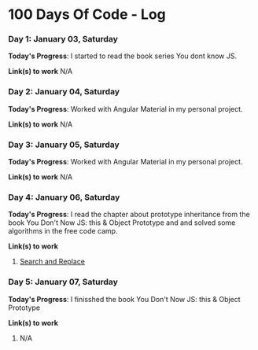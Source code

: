 # 100 Days Of Code - Log


### Day 1: January 03, Saturday

**Today's Progress**: I started to read the book series You dont know JS.

**Link(s) to work**
N/A

### Day 2: January 04, Saturday

**Today's Progress**: Worked with Angular Material in my personal project.

**Link(s) to work**
N/A


### Day 3: January 05, Saturday

**Today's Progress**: Worked with Angular Material in my personal project.

**Link(s) to work**
N/A



### Day 4: January 06, Saturday

**Today's Progress**: I read the chapter about prototype inheritance from the book You Don't Now JS: this & Object Prototype and and solved some algorithms in the free code camp.

**Link(s) to work**
1. [Search and  Replace](https://github.com/xdavipereira/free-code-camp-algorithms/tree/master/search-and-replace)

### Day 5: January 07, Saturday

**Today's Progress**: I finisshed the book You Don't Now JS: this & Object Prototype 

**Link(s) to work**
1. N/A

